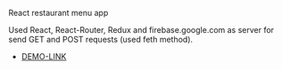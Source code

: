React restaurant menu app

Used React, React-Router, Redux and firebase.google.com as server for send GET and POST requests (used feth method).

- [DEMO-LINK](https://mikhail-88.github.io/react-menu-app/)